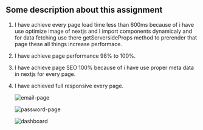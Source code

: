 ## Some description about this assignment ##
1. I have achieve every page load time less than 600ms because of i have use optimize image of nextjs
   and I import components dynamicaly and for data fetching use there getServersideProps method to prerender that page these all things increase performace.
3. I have achieve page performance 98% to 100%.
4. I have achieve page SEO 100% because of i have use proper meta data in nextjs for every page.
5. I have achieved full responsive every page.
   
   ![email-page](https://github.com/user-attachments/assets/cb070704-8c7f-4f8d-9cf0-f48db5a46a14)
   

   ![password-page](https://github.com/user-attachments/assets/9df262b1-ed38-4247-a387-0188f7e8ad2f)
   

   ![dashboard](https://github.com/user-attachments/assets/a5622c30-5c9c-4767-b5ac-969d22cc8735)



   
